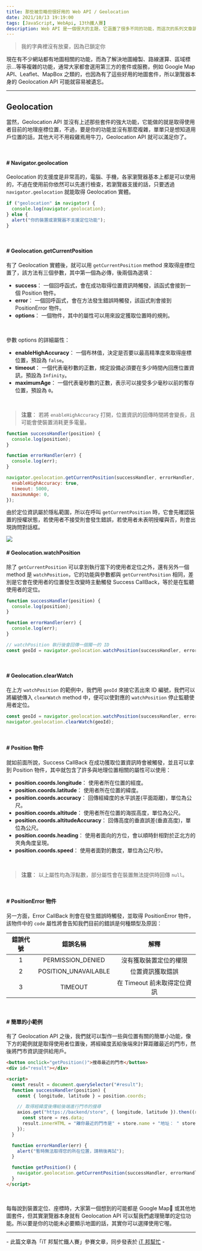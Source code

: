 ```yaml
---
title: 那些被忽略但很好用的 Web API / Geolocation
date: 2021/10/13 19:19:00
tags: [JavaScript, WebApi, 13th鐵人賽]
description: Web API 是一個很大的主題，它涵蓋了很多不同的功能，而這次的系列文章就是想要介紹那些深埋在 window 裡，你不曾發覺或是常常遺忘的 API，或許在你開發網頁的過程中有遇過一些特殊需求，當下雖然用了一些管用手法解決，但看完這次的系列文章，你可能會有新的靈感或發現。
---
```


> 我的字典裡沒有放棄，因為已鎖定你

現在有不少網站都有地圖相關的功能，而為了解決地圖繪製、路線運算、區域標示...等等複雜的功能，通常大家都會選用第三方的套件或服務，例如 Google Map API、Leaflet、MapBox 之類的，也因為有了這些好用的地圖套件，所以瀏覽器本身的 Geolocation API 可能就容易被遺忘。

---

## Geolocation

當然，Geolocation API 並沒有上述那些套件的強大功能，它能做的就是取得使用者目前的地理座標位置，不過，要是你的功能並沒有那麼複雜，單單只是想知道用戶位置的話，其他大可不用殺雞焉用牛刀，Geolocation API 就可以滿足你了。

<br/>

#### # Navigator.geolocation

Geolocation 的支援度是非常高的，電腦、手機，各家瀏覽器基本上都是可以使用的，不過在使用前你依然可以先進行檢查，若瀏覽器支援的話，只要透過 `navigator.geolocation` 就能取得 Geolocation 實體。

```javascript
if ("geolocation" in navigator) {
  console.log(navigator.geolocation);
} else {
  alert("你的裝置或瀏覽器不支援定位功能");
}
```

<br/>

#### # Geolocation.getCurrentPosition

有了 Geolocation 實體後，就可以用 `getCurrentPosition` method 來取得座標位置了，該方法有三個參數，其中第一個為必傳，後兩個為選填：

- **success**： 一個回呼函式，會在成功取得位置資訊時觸發，該函式會接到一個 Position 物件。
- **error**： 一個回呼函式，會在方法發生錯誤時觸發，該函式則會接到 PositionError 物件。
- **options**： 一個物件，其中的屬性可以用來設定獲取位置時的規則。

<br/>

參數 options 的詳細屬性：

- **enableHighAccuracy**： 一個布林值，決定是否要以最高精準度來取得座標位置，預設為 `false`。
- **timeout**： 一個代表毫秒數的正數，規定設備必須要在多少時間內回應位置資訊，預設為 `Infinity`。
- **maximumAge**： 一個代表毫秒數的正數，表示可以接受多少毫秒以前的暫存位置，預設為 `0`。

<br/>

> **注意**： 若將 `enableHighAccuracy` 打開，位置資訊的回傳時間將會變長，且可能會使裝置消耗更多電量。

```javascript
function successHandler(position) {
  console.log(position);
}

function errorHandler(err) {
  console.log(err);
}

navigator.geolocation.getCurrentPosition(successHandler, errorHandler, {
  enableHighAccuracy: true,
  timeout: 5000,
  maximumAge: 0,
});
```

由於定位資訊屬於隱私範圍，所以在呼叫 `getCurrentPosition` 時，它會先確認裝置的授權狀態，若使用者不接受則會發生錯誤，若使用者未表明授權與否，則會出現詢問對話框。

<img src="/img/content/webApi-29/check.png" style="max-width: 500px;" />

<br/>

#### # Geolocation.watchPosition

除了 `getCurrentPosition` 可以拿到執行當下的使用者定位之外，還有另外一個 method 是 `watchPosition`，它的功能與參數都與 `getCurrentPosition` 相同，差別是它會在使用者的位置發生改變時主動觸發 Success CallBack，等於是在監聽使用者的定位。

```javascript
function successHandler(position) {
  console.log(position);
}

function errorHandler(err) {
  console.log(err);
}

// watchPosition 執行後會回傳一個獨一的 ID
const geoId = navigator.geolocation.watchPosition(successHandler, errorHandler);
```

<br/>

#### # Geolocation.clearWatch

在上方 `watchPosition` 的範例中，我們用 `geoId` 來接它丟出來 ID 編號，我們可以將編號傳入 `clearWatch` method 中，便可以使對應的 `watchPosition` 停止監聽使用者定位。

```javascript
const geoId = navigator.geolocation.watchPosition(successHandler, errorHandler);
navigator.geolocation.clearWatch(geoId);
```

<br/>

#### # Position 物件

就如前面所說，Success CallBack 在成功獲取位置資訊時會被觸發，並且可以拿到 Position 物件，其中就包含了許多與地理位置相關的屬性可以使用：

- **position.coords.longitude**： 使用者所在位置的經度。
- **position.coords.latitude**： 使用者所在位置的緯度。
- **position.coords.accuracy**： 回傳經緯度的水平誤差(平面距離)，單位為公尺。
- **position.coords.altitude**： 使用者所在位置的海拔高度，單位為公尺。
- **position.coords.altitudeAccuracy**： 回傳高度的垂直誤差(垂直高度)，單位為公尺。
- **position.coords.heading**： 使用者面向的方位，會以順時針相對於正北方的夾角角度呈現。
- **position.coords.speed**： 使用者面對的數度，單位為公尺/秒。

<br/>

> **注意**： 以上屬性均為浮點數，部分屬性會在裝置無法提供時回傳 `null`。

<br/>

#### # PositionError 物件

另一方面，Error CallBack 則會在發生錯誤時觸發，並取得 PositionError 物件，該物件中的 `code` 屬性將會告知我們目前的錯誤是何種類型及原因：

| 錯誤代號 |       錯誤名稱       |            解釋             |
| :------: | :------------------: | :-------------------------: |
|    1     |  PERMISSION_DENIED   |   沒有獲取裝置定位的權限    |
|    2     | POSITION_UNAVAILABLE |      位置資訊獲取錯誤       |
|    3     |       TIMEOUT        | 在 Timeout 前未取得定位資訊 |

<br/>

#### # 簡單的小範例

有了 Geolocation API 之後，我們就可以製作一些與位置有關的簡單小功能，像下方的範例就是取得使用者位置後，將經緯度丟給後端來計算距離最近的門市，然後將門市資訊提供給用戶。

```html
<button onclick="getPosition()">搜尋最近的門市</button>
<div id="result"></div>

<script>
  const result = document.querySelector("#result");
  function successHandler(position) {
    const { longitude, latitude } = position.coords;

    // 取得經緯度後傳給後端進行門市的搜尋
    axios.get("https://backend/store", { longitude, latitude }).then((res) => {
      const store = res.data;
      result.innerHTML = "離你最近的門市是" + store.name + "地址： " store.address;
    });
  }

  function errorHandler(err) {
    alert("暫時無法取得您的所在位置，請稍後再試");
  }

  function getPosition() {
    navigator.geolocation.getCurrentPosition(successHandler, errorHandler);
  }
</script>
```

<br/>

每每說到裝置定位、座標時，大家第一個想到的可能都是 Google Map 或其他地圖套件，但其實瀏覽器本身就有 Geolocation API 可以幫我們處理簡單的定位功能。所以要是你的功能未必要顯示地圖的話，其實你可以選擇使用它喔。

---

\- 此篇文章為「iT 邦幫忙鐵人賽」參賽文章，同步發表於 [iT 邦幫忙](https://ithelp.ithome.com.tw/articles/10281557) -
